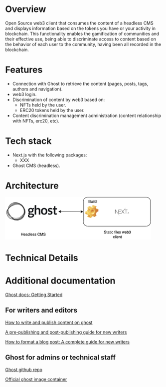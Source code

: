 # Overview

Open Source web3 client that consumes the content of a headless CMS and displays information based on the tokens you have or your activity in blockchain. This functionality enables the gamification of communities and their effective use, being able to discriminate access to content based on the behavior of each user to the community, having been all recorded in the blockchain.

# Features



* Connection with Ghost to retrieve the content (pages, posts, tags, authors and navigation).
* web3 login.
* Discrimination of content by web3 based on:
    * NFTs held by the user.
    * ERC20 tokens held by the user.
* Content discrimination management administration (content relationship with NFTs, erc20, etc).

# Tech stack

* Next.js with the following packages:
    * XXX
* Ghost CMS (headless).

# Architecture

![alt_text](web3-ghost-template-arch.png "image_tooltip")



# Technical Details


# Additional documentation

[Ghost docs: Getting Started](https://ghost.org/help/topic/setting-up/)

## For writers and editors

[How to write and publish content on ghost](https://ghost.org/resources/how-to-publish-your-first-post/)

[A pre-publishing and post-publishing guide for new writers](https://ghost.org/resources/newsletter-checklist/)

[How to format a blog post: A complete guide for new writers](https://ghost.org/resources/how-to-format-a-blog-post/)


## Ghost for admins or technical staff

[Ghost github repo](https://github.com/TryGhost/Ghost)

[Official ghost image container](https://hub.docker.com/_/ghost/)
